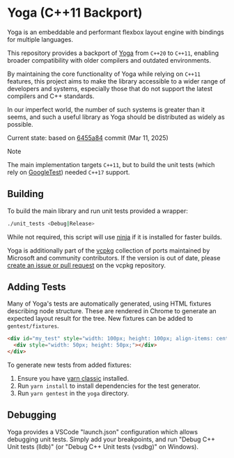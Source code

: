 # Yoga (C++11 Backport)

Yoga is an embeddable and performant flexbox layout engine with bindings for multiple languages.

This repository provides a backport of [Yoga](https://github.com/facebook/yoga)
from `C++20` to `C++11`, enabling broader compatibility with older compilers and
outdated environments.

By maintaining the core functionality of Yoga while relying on `C++11` features,
this project aims to make the library accessible to a wider range of developers
and systems, especially those that do not support the latest compilers and C++
standards.

In our imperfect world, the number of such systems is greater than it seems, and
such a useful library as Yoga should be distributed as widely as possible.

Current state: based on [6455a84](https://github.com/facebook/yoga/commit/6455a848a76f433bdb48b2640b7f4644774c76fd) commit (Mar 11, 2025)

> [!NOTE]
> The main implementation targets `C++11`, but to build the unit tests
> (which rely on [GoogleTest](https://github.com/google/googletest)) needed
> `C++17` support.

## Building

To build the main library and run unit tests provided a wrapper:

```sh
./unit_tests <Debug|Release>
```

While not required, this script will use [ninja](https://ninja-build.org/) if it is installed for faster builds.

Yoga is additionally part of the [vcpkg](https://github.com/Microsoft/vcpkg/) collection of ports maintained by Microsoft and community contributors. If the version is out of date, please [create an issue or pull request](https://github.com/Microsoft/vcpkg) on the vcpkg repository.

## Adding Tests

Many of Yoga's tests are automatically generated, using HTML fixtures describing node structure. These are rendered in Chrome to generate an expected layout result for the tree. New fixtures can be added to `gentest/fixtures`.

```html
<div id="my_test" style="width: 100px; height: 100px; align-items: center;">
  <div style="width: 50px; height: 50px;"></div>
</div>
```

To generate new tests from added fixtures:

1. Ensure you have [yarn classic](https://classic.yarnpkg.com) installed.
2. Run `yarn install` to install dependencies for the test generator.
3. Run `yarn gentest` in the `yoga` directory.

## Debugging

Yoga provides a VSCode "launch.json" configuration which allows debugging unit tests. Simply add your breakpoints, and run "Debug C++ Unit tests (lldb)" (or "Debug C++ Unit tests (vsdbg)" on Windows).
